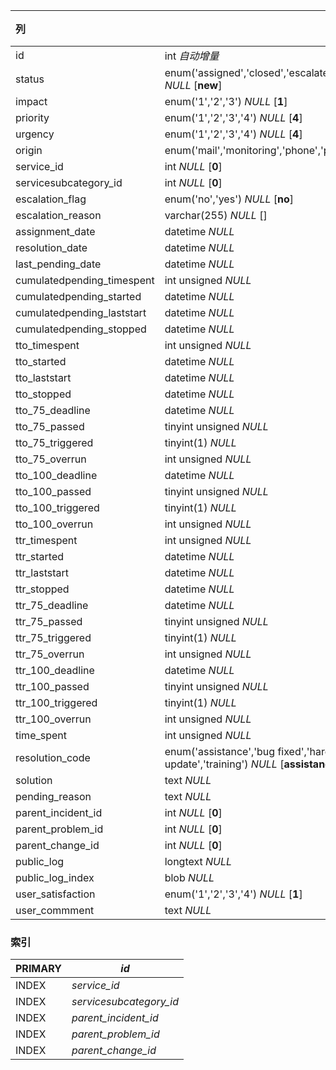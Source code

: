 | 列                         | 类型                                                         | 注释 |
| :------------------------- | ------------------------------------------------------------ | ---- |
| id                         | int *自动增量*                                               |      |
| status                     | enum('assigned','closed','escalated_tto','escalated_ttr','new','pending','resolved') *NULL* [**new**] |      |
| impact                     | enum('1','2','3') *NULL* [**1**]                             |      |
| priority                   | enum('1','2','3','4') *NULL* [**4**]                         |      |
| urgency                    | enum('1','2','3','4') *NULL* [**4**]                         |      |
| origin                     | enum('mail','monitoring','phone','portal') *NULL* [**phone**] |      |
| service_id                 | int *NULL* [**0**]                                           |      |
| servicesubcategory_id      | int *NULL* [**0**]                                           |      |
| escalation_flag            | enum('no','yes') *NULL* [**no**]                             |      |
| escalation_reason          | varchar(255) *NULL* []                                       |      |
| assignment_date            | datetime *NULL*                                              |      |
| resolution_date            | datetime *NULL*                                              |      |
| last_pending_date          | datetime *NULL*                                              |      |
| cumulatedpending_timespent | int unsigned *NULL*                                          |      |
| cumulatedpending_started   | datetime *NULL*                                              |      |
| cumulatedpending_laststart | datetime *NULL*                                              |      |
| cumulatedpending_stopped   | datetime *NULL*                                              |      |
| tto_timespent              | int unsigned *NULL*                                          |      |
| tto_started                | datetime *NULL*                                              |      |
| tto_laststart              | datetime *NULL*                                              |      |
| tto_stopped                | datetime *NULL*                                              |      |
| tto_75_deadline            | datetime *NULL*                                              |      |
| tto_75_passed              | tinyint unsigned *NULL*                                      |      |
| tto_75_triggered           | tinyint(1) *NULL*                                            |      |
| tto_75_overrun             | int unsigned *NULL*                                          |      |
| tto_100_deadline           | datetime *NULL*                                              |      |
| tto_100_passed             | tinyint unsigned *NULL*                                      |      |
| tto_100_triggered          | tinyint(1) *NULL*                                            |      |
| tto_100_overrun            | int unsigned *NULL*                                          |      |
| ttr_timespent              | int unsigned *NULL*                                          |      |
| ttr_started                | datetime *NULL*                                              |      |
| ttr_laststart              | datetime *NULL*                                              |      |
| ttr_stopped                | datetime *NULL*                                              |      |
| ttr_75_deadline            | datetime *NULL*                                              |      |
| ttr_75_passed              | tinyint unsigned *NULL*                                      |      |
| ttr_75_triggered           | tinyint(1) *NULL*                                            |      |
| ttr_75_overrun             | int unsigned *NULL*                                          |      |
| ttr_100_deadline           | datetime *NULL*                                              |      |
| ttr_100_passed             | tinyint unsigned *NULL*                                      |      |
| ttr_100_triggered          | tinyint(1) *NULL*                                            |      |
| ttr_100_overrun            | int unsigned *NULL*                                          |      |
| time_spent                 | int unsigned *NULL*                                          |      |
| resolution_code            | enum('assistance','bug fixed','hardware repair','other','software patch','system update','training') *NULL* [**assistance**] |      |
| solution                   | text *NULL*                                                  |      |
| pending_reason             | text *NULL*                                                  |      |
| parent_incident_id         | int *NULL* [**0**]                                           |      |
| parent_problem_id          | int *NULL* [**0**]                                           |      |
| parent_change_id           | int *NULL* [**0**]                                           |      |
| public_log                 | longtext *NULL*                                              |      |
| public_log_index           | blob *NULL*                                                  |      |
| user_satisfaction          | enum('1','2','3','4') *NULL* [**1**]                         |      |
| user_commment              | text *NULL*                                                  |      |

### 索引

| PRIMARY | *id*                    |
| :------ | ----------------------- |
| INDEX   | *service_id*            |
| INDEX   | *servicesubcategory_id* |
| INDEX   | *parent_incident_id*    |
| INDEX   | *parent_problem_id*     |
| INDEX   | *parent_change_id*      |